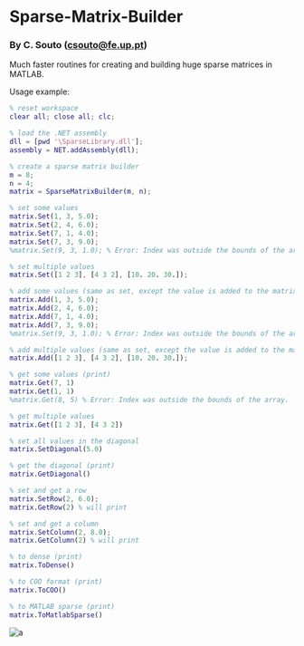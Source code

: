 # Sparse-Matrix-Builder

### By C. Souto (csouto@fe.up.pt)

Much faster routines for creating and building huge sparse matrices in MATLAB.

Usage example:

```matlab
% reset workspace
clear all; close all; clc;

% load the .NET assembly
dll = [pwd '\SparseLibrary.dll'];
assembly = NET.addAssembly(dll);

% create a sparse matrix builder
m = 8;
n = 4;
matrix = SparseMatrixBuilder(m, n);

% set some values
matrix.Set(1, 3, 5.0);
matrix.Set(2, 4, 6.0);
matrix.Set(7, 1, 4.0);
matrix.Set(7, 3, 9.0);
%matrix.Set(9, 3, 1.0); % Error: Index was outside the bounds of the array.

% set multiple values
matrix.Set([1 2 3], [4 3 2], [10. 20. 30.]);

% add some values (same as set, except the value is added to the matrix element, while set replaces it)
matrix.Add(1, 3, 5.0);
matrix.Add(2, 4, 6.0);
matrix.Add(7, 1, 4.0);
matrix.Add(7, 3, 9.0);
%matrix.Set(9, 3, 1.0); % Error: Index was outside the bounds of the array.

% add multiple values (same as set, except the value is added to the matrix element, while set replaces it)
matrix.Add([1 2 3], [4 3 2], [10. 20. 30.]);

% get some values (print)
matrix.Get(7, 1)
matrix.Get(1, 1)
%matrix.Get(8, 5) % Error: Index was outside the bounds of the array.

% get multiple values
matrix.Get([1 2 3], [4 3 2])

% set all values in the diagonal
matrix.SetDiagonal(5.0)

% get the diagonal (print)
matrix.GetDiagonal()

% set and get a row
matrix.SetRow(2, 6.0);
matrix.GetRow(2) % will print

% set and get a column
matrix.SetColumn(2, 8.0);
matrix.GetColumn(2) % will print

% to dense (print)
matrix.ToDense()

% to COO format (print)
matrix.ToCOO()

% to MATLAB sparse (print)
matrix.ToMatlabSparse()
```

![a](https://user-images.githubusercontent.com/83190503/121953799-eb634d80-cd55-11eb-9835-818a1ad1b818.png)
